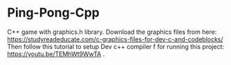 # Ping-Pong-Cpp
C++ game with graphics.h library. Download the graphics files from here: https://studyreadeducate.com/c-graphics-files-for-dev-c-and-codeblocks/ Then follow this tutorial to setup Dev c++ compiler f for running this project: https://youtu.be/TEMhWt9WwTA .

